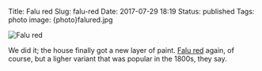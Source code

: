 Title: Falu red
Slug: falu-red
Date: 2017-07-29 18:19
Status: published
Tags: photo
image: {photo}falured.jpg

![Falu red]({photo}falured.jpg "Falu red")

We did it; the house finally got a new layer of paint. [Falu
red](https://en.wikipedia.org/wiki/Falu_red) again, of course, but a ligher
variant that was popular in the 1800s, they say.
